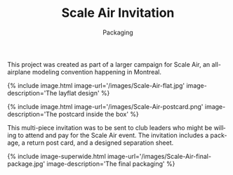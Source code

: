 ﻿---
layout: artwork
title: Scale Air Invitation
subtitle: Packaging
headline: An event invitation created for Ad Design class.
hero-image: ../../../../images/Scale-Air-invitation.jpg
ref: scaleairinvitation
categories: artwork
tags: graphicDesign invitation package model airplane
lang: en
---
<div markdown="1">
This project was created as part of a larger campaign for Scale Air, an all-airplane modeling convention happening in Montreal.

{% include image.html image-url='/images/Scale-Air-flat.jpg' image-description='The layflat design' %}

{% include image.html image-url='/images/Scale-Air-postcard.png' image-description='The postcard inside the box' %}

This multi-piece invitation was to be sent to club leaders who might be willing to attend and pay for the Scale Air event. The invitation includes a package, a return post card, and a designed separation sheet.

{% include image-superwide.html image-url='/images/Scale-Air-final-package.jpg' image-description='The final packaging' %}

</div>